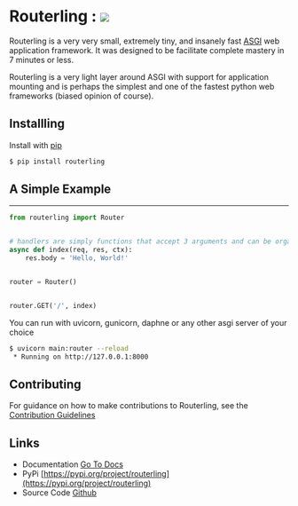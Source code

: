 # Routerling : <img src="https://img.shields.io/badge/coverage-92%25-green" />

Routerling is a very very small, extremely tiny, and insanely fast [ASGI]() web application framework. It was designed to be facilitate complete mastery in 7 minutes or less.

Routerling is a very light layer around ASGI with support for application mounting and is perhaps the simplest and one of the fastest python web frameworks (biased opinion of course).


## Installling
Install with [pip](https://pip.pypa.io/en/stable/getting-started/)
```sh
$ pip install routerling
```

## A Simple Example
<hr/>

```py
from routerling import Router


# handlers are simply functions that accept 3 arguments and can be organized to developer tastes
async def index(req, res, ctx):
    res.body = 'Hello, World!'


router = Router()


router.GET('/', index)
```

You can run with uvicorn, gunicorn, daphne or any other asgi server of your choice
```sh
$ uvicorn main:router --reload
 * Running on http://127.0.0.1:8000
```


## Contributing

For guidance on how to make contributions to Routerling, see the [Contribution Guidelines](contributions.md)


## Links

- Documentation [Go To Docs](https://rayattack.github.io/routerling)
- PyPi [https://pypi.org/project/routerling](https://pypi.org/project/routerling)
- Source Code [Github](https://github.com/rayattack/routerling)
